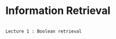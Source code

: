 # 

# Information Retrieval

                                                                                    Lecture 1 : Boolean retrieval



